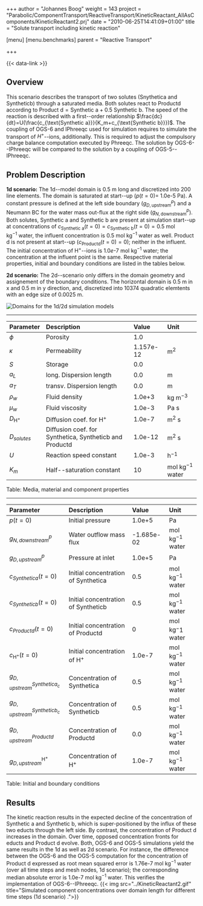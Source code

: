+++
author = "Johannes Boog"
weight = 143
project = "Parabolic/ComponentTransport/ReactiveTransport/KineticReactant_AllAsComponents/KineticReactant2.prj"
date = "2010-06-25T14:41:09+01:00"
title = "Solute transport including kinetic reaction"

[menu]
  [menu.benchmarks]
    parent = "Reactive Transport"

+++

{{< data-link >}}

## Overview

This scenario describes the transport of two solutes (Snythetica and Syntheticb) through a saturated media.
Both solutes react to Productd according to $\text{Product d}=\text{Synthetic a}+0.5~\text{Synthetic b}$.
The speed of the reaction is described with a first--order relationship $\frac{dc}{dt}=U(\frac{c_{\text{Synthetic a}}}{K_m+c_{\text{Synthetic b}}})$.
The coupling of OGS-6 and IPhreeqc used for simulation requires to simulate the transport of $H^+$--ions, additionally.
This is required to adjust the compulsory charge balance computation executed by Phreeqc.
The solution by OGS-6--IPhreeqc will be compared to the solution by a coupling of OGS-5--IPhreeqc.

## Problem Description

**1d scenario:**
The 1d--model domain is 0.5 m long and discretized into 200 line elements.
The domain is saturated at start--up ($p(t=0)=$ 1.0e-5 Pa).
A constant pressure is defined at the left side boundary ($g_{D,\text{upstream}}^p$) and a Neumann BC for the water mass out-flux at the right side ($g_{N,\text{downstream}}^p$).
Both solutes, Synthetic a and Synthetic b are present at simulation start--up at concentrations of $c_{\text{Synthetic a}}(t=0)=c_{\text{Synthetic b}}(t=0)= 0.5~\textrm{mol kg}^{-1}~\textrm{water}$, the influent concentration is $0.5~\textrm{mol kg}^{-1}~\textrm{water}$ as well.
Product d is not present at start--up ($c_{\text{Productd}}(t=0)=0$); neither in the influent.
The initial concentration of $\text{H}^+$--ions is $1.0e\textrm{-}7~\textrm{mol kg}^{-1}~\textrm{water}$; the concentration at the influent point is the same.
Respective material properties, initial and boundary conditions are listed in the tables below.

**2d scenario:**
The 2d--scenario only differs in the domain geometry and assignement of the boundary conditions.
The horizontal domain is 0.5 m in x and 0.5 m in y direction, and,  discretized into 10374 quadratic elemtents with an edge size of 0.0025 m.

![Domains for the 1d/2d simulation models](../KineticReactant2_domain.png)

-----------------------------------------

|Parameter | Description | Value | Unit |
|:-------- | :---------- | :---- | :--- |
| $\phi$   | Porosity    | 1.0   |  |
| $\kappa$ | Permeability | 1.157e-12 | $\textrm{m}^2$ |
| $S$   | Storage | 0.0     |  |
| $a_L$ | long. Dispersion length | 0.0   | m |
| $a_T$ | transv. Dispersion length | 0.0  | m |
| $\rho_w$ | Fluid density | 1.0e+3 | $\textrm{kg m}^{-3}$ |
| $\mu_w$ | Fluid viscosity | 1.0e-3 | Pa s |
| $D_{\text{H}^+}$ | Diffusion coef. for $\text{H}^+$ | 1.0e-7     | m$^2$ s |
| $D_{solutes}$ | Diffusion coef. for Synthetica, Syntheticb and Productd | 1.0e-12 | m$^2$ s |
| $U$ | Reaction speed constant | 1.0e-3 | h$^{-1}$ |
| $K_m$ | Half--saturation constant | 10 | mol kg$^{-1}$ water |

Table: Media, material and component properties

-----------------------------------------

| Parameter | Description | Value | Unit |
|:--------- | :---------- | :---- | :--- |
| $p(t=0)$  | Initial pressure | 1.0e+5  | Pa |
| $g_{N,downstream}^p$ | Water outflow mass flux | -1.685e-02 | mol kg$^{-1}$ water |
| $g_{D,upstream}^p$ | Pressure at inlet | 1.0e+5 | Pa |
| $c_{Synthetica}(t=0)$  | Initial concentration of Synthetica | 0.5     | mol kg$^{-1}$ water |
| $c_{Syntheticb}(t=0)$  | Initial concentration of Syntheticb | 0.5     | mol kg$^{-1}$ water |
| $c_{Productd}(t=0)$  | Initial concentration of Productd | 0     | mol kg${^-1}$ water |
| $c_{\text{H}^+}(t=0)$  | Initial concentration of $\text{H}^+$ | 1.0e-7     |  mol kg$^{-1}$ water |
|  $g_{D,upstream}^{Synthetica_c}$ | Concentration of Synthetica |  0.5 | mol kg$^{-1}$ water |
|  $g_{D,upstream}^{Syntheticb_c}$ | Concentration of Syntheticb |  0.5 | mol kg$^{-1}$ water |
|  $g_{D,upstream}^{Productd}$ | Concentration of Productd |  0.0 | mol kg$^{-1}$ water |
|  $g_{D,upstream}^{\text{H}^+}$ | Concentration of $\text{H}^+$ |  1.0e-7 | mol kg$^{-1}$ water |

Table: Initial and boundary conditions

## Results

The kinetic reaction results in the expected decline of the concentration of Synthetic a and Synthetic b, which is super-positioned by the influx of these two educts through the left side.
By contrast, the concentration of Product d increases in the domain.
Over time, opposed concentration fronts for educts and Product d evolve.
Both, OGS-6 and OGS-5 simulations yield the same results in the 1d as well as 2d scenario.
For instance, the difference between the OGS-6 and the OGS-5 computation for the concentration of Product d expressed as root mean squared error is 1.76e-7 mol kg$^{-1}$ water (over all time steps and mesh nodes, 1d scenario); the corresponding median absolute error is 1.0e-7 mol kg$^{-1}$ water.
This verifies the implementation of OGS-6--IPhreeqc.
{{< img src="../KineticReactant2.gif" title="Simulated component concentrations over domain length for different time steps (1d scenario) .">}}

